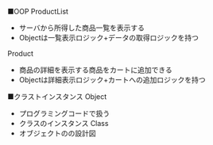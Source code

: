■OOP
ProductList
- サーバから所得した商品一覧を表示する
- Objectは一覧表示ロジック+データの取得ロジックを持つ

Product
- 商品の詳細を表示する商品をカートに追加できる
- Objectは詳細表示ロジック+カートへの追加ロジックを持つ


■クラストインスタンス
Object
- プログラミングコードで扱う
- クラスのインスタンス
Class
- オブジェクトのの設計図